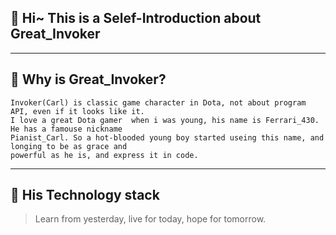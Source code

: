 ## 👋 Hi~ This is a Selef-Introduction about Great_Invoker 
---
## 👀 Why is Great_Invoker?
    Invoker(Carl) is classic game character in Dota, not about program API, even if it looks like it. 
    I love a great Dota gamer  when i was young, his name is Ferrari_430. He has a famouse nickname 
    Pianist_Carl. So a hot-blooded young boy started useing this name, and longing to be as grace and
    powerful as he is, and express it in code.
---
## 🌱 His Technology stack
> Learn from yesterday, live for today, hope for tomorrow.

